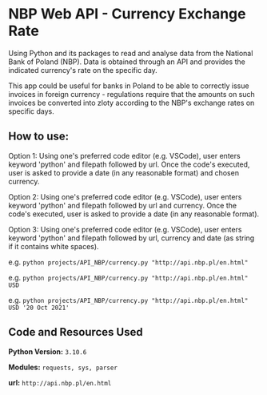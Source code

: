 
# NBP Web API - Currency Exchange Rate

Using Python and its packages to read and analyse data from the National Bank of Poland (NBP). Data is obtained through an API and provides the indicated currency's rate on the specific day.

This app could be useful for banks in Poland to be able to correctly issue invoices in foreign currency - regulations require that the amounts on such invoices be converted into zloty according to the NBP's exchange rates on specific days.

## How to use:

Option 1:
Using one's preferred code editor (e.g. VSCode), user enters keyword 'python' and filepath followed by url. Once the code's executed, user is asked to provide a date (in any reasonable format) and chosen currency. 

Option 2:
Using one's preferred code editor (e.g. VSCode), user enters keyword 'python' and filepath followed by url and currency. Once the code's executed, user is asked to provide a date (in any reasonable format). 

Option 3:
Using one's preferred code editor (e.g. VSCode), user enters keyword 'python' and filepath followed by url, currency and date (as string if it contains white spaces).

e.g. `python projects/API_NBP/currency.py "http://api.nbp.pl/en.html"`

e.g. `python projects/API_NBP/currency.py "http://api.nbp.pl/en.html" USD`

e.g. `python projects/API_NBP/currency.py "http://api.nbp.pl/en.html" USD '20 Oct 2021'`


## Code and Resources Used
**Python Version:** `3.10.6`

**Modules:** `requests, sys, parser` 

**url:** `http://api.nbp.pl/en.html`
